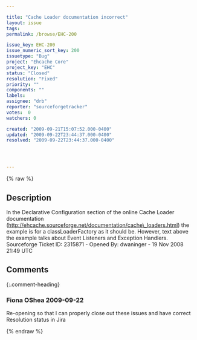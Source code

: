 ```yaml
---

title: "Cache Loader documentation incorrect"
layout: issue
tags: 
permalink: /browse/EHC-200

issue_key: EHC-200
issue_numeric_sort_key: 200
issuetype: "Bug"
project: "Ehcache Core"
project_key: "EHC"
status: "Closed"
resolution: "Fixed"
priority: ""
components: ""
labels: 
assignee: "drb"
reporter: "sourceforgetracker"
votes:  0
watchers: 0

created: "2009-09-21T15:07:52.000-0400"
updated: "2009-09-22T23:44:37.000-0400"
resolved: "2009-09-22T23:44:37.000-0400"




---
```


{% raw %}

## Description

<div markdown="1" class="description">

In the Declarative Configuration section of the online Cache Loader documentation (http://ehcache.sourceforge.net/documentation/cache\_loaders.html) the example is for a classLoaderFactory as it should be.  However, text above the example talks about Event Listeners and Exception Handlers.
Sourceforge Ticket ID: 2315871 - Opened By: dwaninger - 19 Nov 2008 21:49 UTC

</div>

## Comments


{:.comment-heading}
### **Fiona OShea** <span class="date">2009-09-22</span>

<div markdown="1" class="comment">

Re-opening so that I can properly close out these issues and have correct Resolution status in Jira

</div>



{% endraw %}
